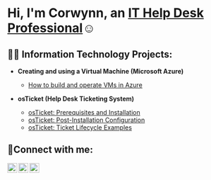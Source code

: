 <h1>Hi, I'm Corwynn, an <a href="https://www.linkedin.com/in/corwynn-bohman-546689240/">IT Help Desk Professional</a>☺</h1>

<h2>👨‍💻 Information Technology Projects:</h2>

- <b>Creating and using a Virtual Machine (Microsoft Azure)</b>
  - [How to build and operate VMs in Azure](https://github.com/corwynnbohman/building-VMs)


- <b>osTicket (Help Desk Ticketing System)</b>
  - [osTicket: Prerequisites and Installation](https://github.com/corwynnbohman/osticket-prereqs)
  - [osTicket: Post-Installation Configuration](https://github.com/corwynnbohman/post-install-config)
  - [osTicket: Ticket Lifecycle Examples](https://github.com/corwynnbohman/ticket-lifecycle)

    
  
<h2>🤳Connect with me:</h2>

[<img align="left" alt="Josh | Twitter" width="22px" src="https://cdn.jsdelivr.net/npm/simple-icons@v3/icons/twitter.svg" />][twitter]
[<img align="left" alt="Josh | LinkedIn" width="22px" src="https://cdn.jsdelivr.net/npm/simple-icons@v3/icons/linkedin.svg" />][linkedin]
[<img align="left" alt="Josh | Instagram" width="22px" src="https://cdn.jsdelivr.net/npm/simple-icons@v3/icons/instagram.svg" />][instagram]

[twitter]: https://twitter.com/Corwynn_Bohman
[instagram]: https://www.instagram.com/c0rwynn/
[linkedin]: https://www.linkedin.com/in/corwynn-bohman-546689240/
